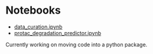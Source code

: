 # Notebooks

* [data_curation.ipynb](data_curation.ipynb)
* [protac_degradation_predictor.ipynb](protac_degradation_predictor.ipynb)

Currently working on moving code into a python package.